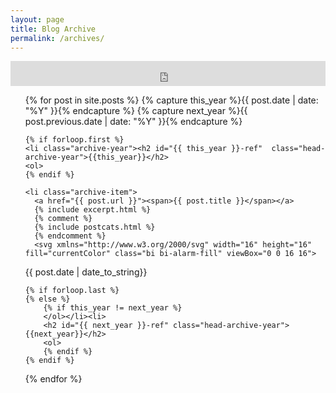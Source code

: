```yaml
---
layout: page
title: Blog Archive
permalink: /archives/
---
```



<iframe src="https://duckduckgo.com/search.html?site=michaelpurdy.org&prefill=Search MichaelPurdy.org" style="overflow:hidden;margin:0;padding:0;width:100%;height:40px;" frameborder="0"></iframe>

<ol class="archive">

{% for post in site.posts  %}
    {% capture this_year %}{{ post.date | date: "%Y" }}{% endcapture %}
    {% capture next_year %}{{ post.previous.date | date: "%Y" }}{% endcapture %}

    {% if forloop.first %}
    <li class="archive-year"><h2 id="{{ this_year }}-ref"  class="head-archive-year">{{this_year}}</h2>
    <ol>
    {% endif %}

    <li class="archive-item">
      <a href="{{ post.url }}"><span>{{ post.title }}</span></a>
      {% include excerpt.html %}
      {% comment %}
      {% include postcats.html %}
      {% endcomment %}
      <svg xmlns="http://www.w3.org/2000/svg" width="16" height="16" fill="currentColor" class="bi bi-alarm-fill" viewBox="0 0 16 16">
  <path d="M6 .5a.5.5 0 0 1 .5-.5h3a.5.5 0 0 1 0 1H9v1.07a7.001 7.001 0 0 1 3.274 12.474l.601.602a.5.5 0 0 1-.707.708l-.746-.746A6.97 6.97 0 0 1 8 16a6.97 6.97 0 0 1-3.422-.892l-.746.746a.5.5 0 0 1-.707-.708l.602-.602A7.001 7.001 0 0 1 7 2.07V1h-.5A.5.5 0 0 1 6 .5zm2.5 5a.5.5 0 0 0-1 0v3.362l-1.429 2.38a.5.5 0 1 0 .858.515l1.5-2.5A.5.5 0 0 0 8.5 9V5.5zM.86 5.387A2.5 2.5 0 1 1 4.387 1.86 8.035 8.035 0 0 0 .86 5.387zM11.613 1.86a2.5 2.5 0 1 1 3.527 3.527 8.035 8.035 0 0 0-3.527-3.527z"/>
</svg><time datetime="{{ post.date | date: "%Y-%m-%d" }}">{{ post.date | date_to_string}}</time> 
    </li>

    {% if forloop.last %}
    {% else %}
        {% if this_year != next_year %}
        </ol></li><li>
        <h2 id="{{ next_year }}-ref" class="head-archive-year">{{next_year}}</h2>
        <ol>
        {% endif %}
    {% endif %}
{% endfor %}

</ol>

